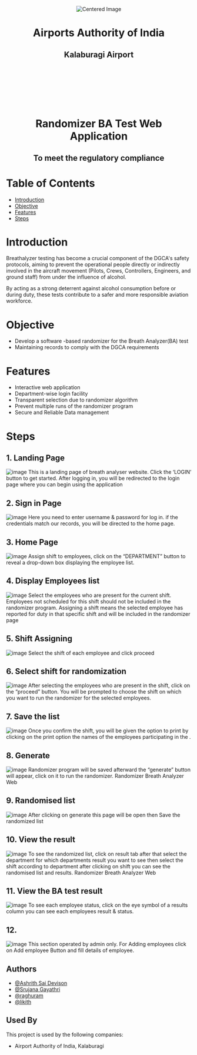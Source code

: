 <p align="center">
    <img src="https://github.com/user-attachments/assets/7cd286fa-6e6b-4237-9c76-1ad8b114fde0" alt="Centered Image">
    <h1 align="center">
      Airports Authority of India
    </h1>
    <h2 align="center">
      Kalaburagi Airport
    </h2>
</p>
<br>
<br>
<br>
<br>
<br>
<br>
<h1 align="center">
      Randomizer BA Test Web Application
</h1>
<h2 align="center">
      To meet the regulatory compliance
</h2>

# Table of Contents
- [Introduction](#introduction)
- [Objective](#objective)
- [Features](#features)
- [Steps](#steps)

# Introduction
Breathalyzer testing has become a crucial component of the DGCA's safety protocols, 
aiming to prevent the operational people directly or indirectly involved in the aircraft 
movement (Pilots, Crews, Controllers, Engineers, and ground staff) from under the 
influence of alcohol. 

By acting as a strong deterrent against alcohol consumption 
before or during duty, these tests contribute to a safer and more responsible aviation 
workforce.

# Objective
- Develop a software -based randomizer for the Breath Analyzer(BA) test
- Maintaining records to comply with the DGCA requirements

# Features
- Interactive web application 
- Department-wise login facility 
- Transparent selection due to randomizer algorithm 
- Prevent multiple runs of the randomizer program 
- Secure and Reliable Data management

# Steps
## 1. Landing Page
   ![image](https://github.com/user-attachments/assets/15f75272-db0e-4d49-bbe4-1400f75020f7)
  This is a landing page of breath analyser website. Click the ‘LOGIN’ button to get started.     After logging in, you will be redirected to the login page where you can begin using the        application
## 2. Sign in Page
![image](https://github.com/user-attachments/assets/223c6b25-f7dc-480e-8d70-48424d058238)
  Here you need to enter username & password for log in. if the credentials match our records, 
  you will be directed to the home page. 
## 3. Home Page
![image](https://github.com/user-attachments/assets/e9d184a8-b169-4d1e-8150-c689a83507b3)
  Assign shift to employees, click on the “DEPARTMENT” button to reveal a drop-down box 
  displaying the employee list.
## 4. Display Employees list
![image](https://github.com/user-attachments/assets/6f49dfa7-da2d-4da1-9232-2b93ee6351cc)
  Select the employees who are present for the current shift. Employees not scheduled for this 
  shift should not be included in the randomizer program. Assigning a shift means the selected 
  employee has reported for duty in that specific shift and will be included in the randomizer   page
## 5. Shift Assigning 
![image](https://github.com/user-attachments/assets/f01067a1-cdec-4c0c-ba39-943aec8bed4b)
  Select the shift of each employee and click proceed
## 6. Select shift for randomization
![image](https://github.com/user-attachments/assets/fc2a580a-3d4c-4092-9112-d3ee32be332d)
  After selecting the employees who are present in the shift, click on the “proceed” button.     You will be prompted to choose the shift on which you want to run the randomizer for the       selected employees.
## 7. Save the list   

![image](https://github.com/user-attachments/assets/e3af62ae-515d-4a45-913c-65c91b69118f)
  Once you confirm the shift, you will be given the option to print by clicking on the print     option the names of the employees participating in the . 
## 8. Generate
![image](https://github.com/user-attachments/assets/9e5a0616-32bd-44ed-81a9-2e9755e45e9d)
  Randomizer program will be saved afterward the “generate” button will appear, click on 
  it to run the randomizer. Randomizer Breath Analyzer Web 
## 9. Randomised list
![image](https://github.com/user-attachments/assets/ba5ec723-8640-4039-8271-8cf2d9d2eba0)
   After clicking on generate this page will be open then Save the randomized list 
## 10. View the result 
![image](https://github.com/user-attachments/assets/f6cae4ca-20c0-4b93-bc1e-72acd4449c24)
  To see the randomized list, click on result tab after that select the department for which 
  departments result you want to see then select the shift according to department after         clicking on shift you can see the randomised list and results. Randomizer Breath Analyzer      Web 
## 11. View the BA test result
![image](https://github.com/user-attachments/assets/deae6121-1093-4c91-a7ca-f51e344d16ea)
  To see each employee status, click on the eye symbol of a results column you can see each 
  employees result & status.
## 12.
![image](https://github.com/user-attachments/assets/7e3a81f8-9370-4d3e-86f9-1cb07238a88a)
  This section operated by admin only. For Adding employees click on Add employee Button and 
  fill details of employee.










## Authors

- [@Ashrith Sai Devison](https://www.github.com/ashrith-devison)
- [@Srujana Gayathri](https://www.github.com/5rujana)
- [@raghuram](https://www.github.com/)
- [@likith](https://www.github.com/)


## Used By

This project is used by the following companies:

- Airport Authority of India, Kalaburagi

